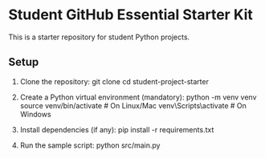 # Student GitHub Essential Starter Kit

This is a starter repository for student Python projects.

## Setup

1. Clone the repository:
    git clone <repo-url>
    cd student-project-starter

2. Create a Python virtual environment (mandatory):
    python -m venv venv
    source venv/bin/activate   # On Linux/Mac
    venv\Scripts\activate      # On Windows

3. Install dependencies (if any):
    pip install -r requirements.txt

4. Run the sample script:
    python src/main.py